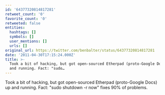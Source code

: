 ```yaml
---
id: '64377320814817281'
retweet_count: '0'
favorite_count: '0'
retweeted: false
entities:
  hashtags: []
  symbols: []
  user_mentions: []
  urls: []
original_url: https://twitter.com/benbalter/status/64377320814817281
date: '2011-04-30T17:15:24.000Z'
title: >-
  Took a bit of hacking, but got open-sourced Etherpad (proto-Google Docs) up
  and running. Fact: "sudo…
---
```


Took a bit of hacking, but got open-sourced Etherpad (proto-Google Docs) up and running. Fact: "sudo shutdown -r now" fixes 90% of problems.